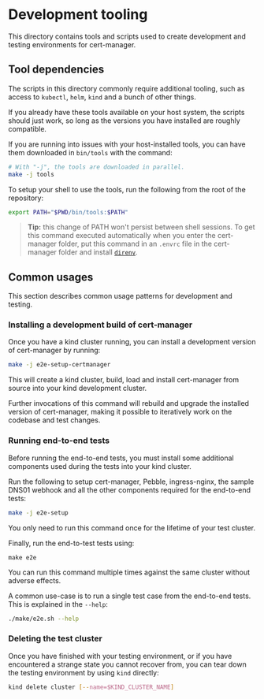 # Development tooling

This directory contains tools and scripts used to create development and
testing environments for cert-manager.

## Tool dependencies

The scripts in this directory commonly require additional tooling, such as
access to `kubectl`, `helm`, `kind` and a bunch of other things.

If you already have these tools available on your host system, the scripts
should just work, so long as the versions you have installed are roughly
compatible.

If you are running into issues with your host-installed tools, you can
have them downloaded in `bin/tools` with the command:

```sh
# With "-j", the tools are downloaded in parallel.
make -j tools
```

To setup your shell to use the tools, run the following from the root of
the repository:

```sh
export PATH="$PWD/bin/tools:$PATH"
```

> **Tip:** this change of PATH won't persist between shell sessions. To get
> this command executed automatically when you enter the cert-manager
> folder, put this command in an `.envrc` file in the cert-manager folder
> and install [`direnv`](https://direnv.net/docs/installation.html).

## Common usages

This section describes common usage patterns for development and testing.

### Installing a development build of cert-manager

Once you have a kind cluster running, you can install a development version of
cert-manager by running:

```sh
make -j e2e-setup-certmanager
```

This will create a kind cluster, build, load and install cert-manager from
source into your kind development cluster.

Further invocations of this command will rebuild and upgrade the installed
version of cert-manager, making it possible to iteratively work on the
codebase and test changes.

### Running end-to-end tests

Before running the end-to-end tests, you must install some additional
components used during the tests into your kind cluster.

Run the following to setup cert-manager, Pebble, ingress-nginx, the sample
DNS01 webhook and all the other components required for the end-to-end
tests:

```sh
make -j e2e-setup
```

You only need to run this command once for the lifetime of your test cluster.

Finally, run the end-to-test tests using:

```console
make e2e
```

You can run this command multiple times against the same cluster without
adverse effects.

A common use-case is to run a single test case from the end-to-end tests.
This is explained in the `--help`:

```sh
./make/e2e.sh --help
```

### Deleting the test cluster

Once you have finished with your testing environment, or if you have
encountered a strange state you cannot recover from, you can tear down the
testing environment by using `kind` directly:

```sh
kind delete cluster [--name=$KIND_CLUSTER_NAME]
```

